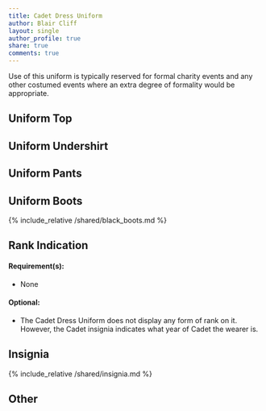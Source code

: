 ```yaml
---
title: Cadet Dress Uniform
author: Blair Cliff
layout: single
author_profile: true
share: true
comments: true
---
```


Use of this uniform is typically reserved for formal charity events and any other costumed events where an extra degree of formality would be appropriate.

## Uniform Top

## Uniform Undershirt

## Uniform Pants

## Uniform Boots
{% include_relative /shared/black_boots.md %}

## Rank Indication
#### Requirement(s): 
* None

#### Optional: 
* The Cadet Dress Uniform does not display any form of rank on it. However, the Cadet insignia indicates what year of Cadet the wearer is.

## Insignia
{% include_relative /shared/insignia.md %}

## Other
